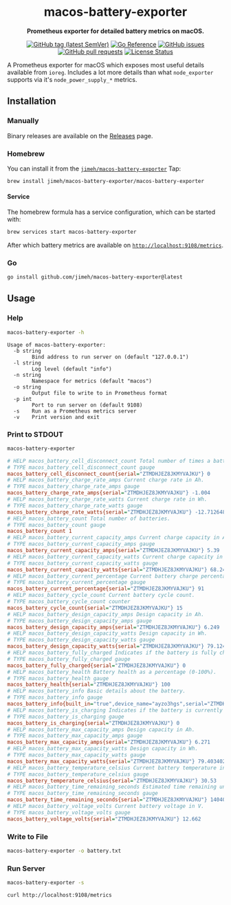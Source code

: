 <h1 align="center">
  macos-battery-exporter
</h1>

<p align="center">
  <strong>
    Prometheus exporter for detailed battery metrics on macOS.
  </strong>
</p>

<p align="center">
  <a href="https://github.com/jimeh/macos-battery-exporter/releases"><img src="https://img.shields.io/github/v/tag/jimeh/macos-battery-exporter?label=release" alt="GitHub tag (latest SemVer)"></a>
  <a href="https://pkg.go.dev/github.com/jimeh/macos-battery-exporter"><img src="https://img.shields.io/badge/%E2%80%8B-reference-387b97.svg?logo=go&logoColor=white" alt="Go Reference"></a>
  <a href="https://github.com/jimeh/macos-battery-exporter/issues"><img src="https://img.shields.io/github/issues-raw/jimeh/macos-battery-exporter.svg?style=flat&logo=github&logoColor=white" alt="GitHub issues"></a>
  <a href="https://github.com/jimeh/macos-battery-exporter/pulls"><img src="https://img.shields.io/github/issues-pr-raw/jimeh/macos-battery-exporter.svg?style=flat&logo=github&logoColor=white" alt="GitHub pull requests"></a>
  <a href="https://github.com/jimeh/macos-battery-exporter/blob/main/LICENSE"><img src="https://img.shields.io/github/license/jimeh/macos-battery-exporter.svg?style=flat" alt="License Status"></a>
</p>

A Prometheus exporter for macOS which exposes most useful details available from
`ioreg`. Includes a lot more details than what `node_exporter` supports via it's
`node_power_supply_*` metrics.

## Installation

### Manually

Binary releases are available on the
[Releases](https://github.com/jimeh/macos-battery-exporter/releases) page.

### Homebrew

You can install it from the
[`jimeh/macos-battery-exporter`](https://github.com/jimeh/homebrew-macos-battery-exporter)
Tap:

```bash
brew install jimeh/macos-battery-exporter/macos-battery-exporter
```

#### Service

The homebrew formula has a service configuration, which can be started with:

```bash
brew services start macos-battery-exporter
```

After which battery metrics are available on
[`http://localhost:9108/metrics`](http://localhost:9108/metrics).

### Go

```bash
go install github.com/jimeh/macos-battery-exporter@latest
```

## Usage

### Help

```bash
macos-battery-exporter -h
```

```
Usage of macos-battery-exporter:
  -b string
        Bind address to run server on (default "127.0.0.1")
  -l string
        Log level (default "info")
  -n string
        Namespace for metrics (default "macos")
  -o string
        Output file to write to in Prometheus format
  -p int
        Port to run server on (default 9108)
  -s    Run as a Prometheus metrics server
  -v    Print version and exit
```

### Print to STDOUT

```bash
macos-battery-exporter
```

```ini
# HELP macos_battery_cell_disconnect_count Total number of times a battery cell has been disconnected.
# TYPE macos_battery_cell_disconnect_count gauge
macos_battery_cell_disconnect_count{serial="ZTMDHJEZ8JKMYVAJKU"} 0
# HELP macos_battery_charge_rate_amps Current charge rate in Ah.
# TYPE macos_battery_charge_rate_amps gauge
macos_battery_charge_rate_amps{serial="ZTMDHJEZ8JKMYVAJKU"} -1.004
# HELP macos_battery_charge_rate_watts Current charge rate in Wh.
# TYPE macos_battery_charge_rate_watts gauge
macos_battery_charge_rate_watts{serial="ZTMDHJEZ8JKMYVAJKU"} -12.712648
# HELP macos_battery_count Total number of batteries.
# TYPE macos_battery_count gauge
macos_battery_count 1
# HELP macos_battery_current_capacity_amps Current charge capacity in Ah.
# TYPE macos_battery_current_capacity_amps gauge
macos_battery_current_capacity_amps{serial="ZTMDHJEZ8JKMYVAJKU"} 5.39
# HELP macos_battery_current_capacity_watts Current charge capacity in Wh.
# TYPE macos_battery_current_capacity_watts gauge
macos_battery_current_capacity_watts{serial="ZTMDHJEZ8JKMYVAJKU"} 68.24818
# HELP macos_battery_current_percentage Current battery charge percentage.
# TYPE macos_battery_current_percentage gauge
macos_battery_current_percentage{serial="ZTMDHJEZ8JKMYVAJKU"} 91
# HELP macos_battery_cycle_count Current battery cycle count.
# TYPE macos_battery_cycle_count counter
macos_battery_cycle_count{serial="ZTMDHJEZ8JKMYVAJKU"} 15
# HELP macos_battery_design_capacity_amps Design capacity in Ah.
# TYPE macos_battery_design_capacity_amps gauge
macos_battery_design_capacity_amps{serial="ZTMDHJEZ8JKMYVAJKU"} 6.249
# HELP macos_battery_design_capacity_watts Design capacity in Wh.
# TYPE macos_battery_design_capacity_watts gauge
macos_battery_design_capacity_watts{serial="ZTMDHJEZ8JKMYVAJKU"} 79.124838
# HELP macos_battery_fully_charged Indicates if the battery is fully charged.
# TYPE macos_battery_fully_charged gauge
macos_battery_fully_charged{serial="ZTMDHJEZ8JKMYVAJKU"} 0
# HELP macos_battery_health Battery health as a percentage (0-100%).
# TYPE macos_battery_health gauge
macos_battery_health{serial="ZTMDHJEZ8JKMYVAJKU"} 100
# HELP macos_battery_info Basic details about the battery.
# TYPE macos_battery_info gauge
macos_battery_info{built_in="true",device_name="ayzo3hgs",serial="ZTMDHJEZ8JKMYVAJKU"} 1
# HELP macos_battery_is_charging Indicates if the battery is currently charging.
# TYPE macos_battery_is_charging gauge
macos_battery_is_charging{serial="ZTMDHJEZ8JKMYVAJKU"} 0
# HELP macos_battery_max_capacity_amps Design capacity in Ah.
# TYPE macos_battery_max_capacity_amps gauge
macos_battery_max_capacity_amps{serial="ZTMDHJEZ8JKMYVAJKU"} 6.271
# HELP macos_battery_max_capacity_watts Design capacity in Wh.
# TYPE macos_battery_max_capacity_watts gauge
macos_battery_max_capacity_watts{serial="ZTMDHJEZ8JKMYVAJKU"} 79.403402
# HELP macos_battery_temperature_celsius Current battery temperature in °C.
# TYPE macos_battery_temperature_celsius gauge
macos_battery_temperature_celsius{serial="ZTMDHJEZ8JKMYVAJKU"} 30.53
# HELP macos_battery_time_remaining_seconds Estimated time remaining until battery is fully charged or discharged.
# TYPE macos_battery_time_remaining_seconds gauge
macos_battery_time_remaining_seconds{serial="ZTMDHJEZ8JKMYVAJKU"} 14040
# HELP macos_battery_voltage_volts Current battery voltage in V.
# TYPE macos_battery_voltage_volts gauge
macos_battery_voltage_volts{serial="ZTMDHJEZ8JKMYVAJKU"} 12.662
```

### Write to File

```bash
macos-battery-exporter -o battery.txt
```

### Run Server

```bash
macos-battery-exporter -s
```

```bash
curl http://localhost:9108/metrics
```
